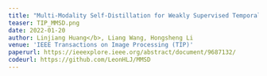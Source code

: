 ```yaml
---
title: "Multi-Modality Self-Distillation for Weakly Supervised Temporal Action Localization"
teaser: TIP_MMSD.png
date: 2022-01-20
author: Linjiang Huang</b>, Liang Wang, Hongsheng Li
venue: 'IEEE Transactions on Image Processing (TIP)'
paperurl: https://ieeexplore.ieee.org/abstract/document/9687132/
codeurl: https://github.com/LeonHLJ/MMSD
---
```


